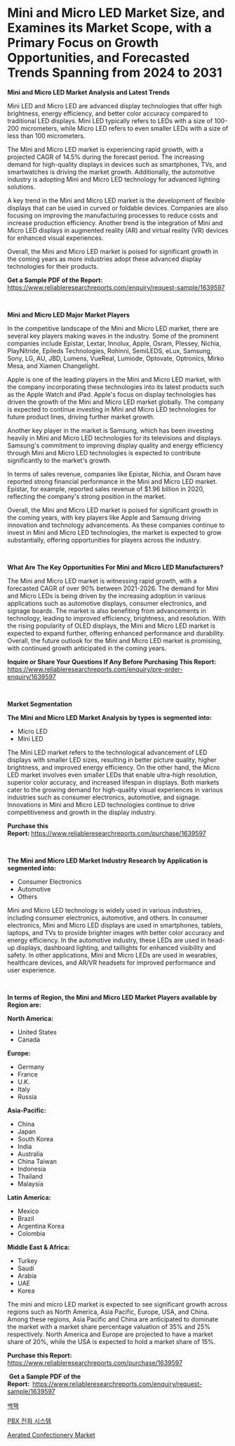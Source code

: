 <p><h1>Mini and Micro LED Market Size, and Examines its Market Scope, with a Primary Focus on Growth Opportunities, and Forecasted Trends Spanning from 2024 to 2031</h1></p><p><strong>Mini and Micro LED Market Analysis and Latest Trends</strong></p>
<p><p>Mini LED and Micro LED are advanced display technologies that offer high brightness, energy efficiency, and better color accuracy compared to traditional LED displays. Mini LED typically refers to LEDs with a size of 100-200 micrometers, while Micro LED refers to even smaller LEDs with a size of less than 100 micrometers.</p><p>The Mini and Micro LED market is experiencing rapid growth, with a projected CAGR of 14.5% during the forecast period. The increasing demand for high-quality displays in devices such as smartphones, TVs, and smartwatches is driving the market growth. Additionally, the automotive industry is adopting Mini and Micro LED technology for advanced lighting solutions.</p><p>A key trend in the Mini and Micro LED market is the development of flexible displays that can be used in curved or foldable devices. Companies are also focusing on improving the manufacturing processes to reduce costs and increase production efficiency. Another trend is the integration of Mini and Micro LED displays in augmented reality (AR) and virtual reality (VR) devices for enhanced visual experiences.</p><p>Overall, the Mini and Micro LED market is poised for significant growth in the coming years as more industries adopt these advanced display technologies for their products.</p></p>
<p><strong>Get a Sample PDF of the Report:&nbsp;</strong> <a href="https://www.reliableresearchreports.com/enquiry/request-sample/1639597">https://www.reliableresearchreports.com/enquiry/request-sample/1639597</a></p>
<p>&nbsp;</p>
<p><strong>Mini and Micro LED Major Market Players</strong></p>
<p><p>In the competitive landscape of the Mini and Micro LED market, there are several key players making waves in the industry. Some of the prominent companies include Epistar, Lextar, Innolux, Apple, Osram, Plessey, Nichia, PlayNitride, Epileds Technologies, Rohinni, SemiLEDS, eLux, Samsung, Sony, LG, AU, JBD, Lumens, VueReal, Lumiode, Optovate, Optronics, Mirko Mesa, and Xiamen Changelight.</p><p>Apple is one of the leading players in the Mini and Micro LED market, with the company incorporating these technologies into its latest products such as the Apple Watch and iPad. Apple's focus on display technologies has driven the growth of the Mini and Micro LED market globally. The company is expected to continue investing in Mini and Micro LED technologies for future product lines, driving further market growth.</p><p>Another key player in the market is Samsung, which has been investing heavily in Mini and Micro LED technologies for its televisions and displays. Samsung's commitment to improving display quality and energy efficiency through Mini and Micro LED technologies is expected to contribute significantly to the market's growth.</p><p>In terms of sales revenue, companies like Epistar, Nichia, and Osram have reported strong financial performance in the Mini and Micro LED market. Epistar, for example, reported sales revenue of $1.96 billion in 2020, reflecting the company's strong position in the market.</p><p>Overall, the Mini and Micro LED market is poised for significant growth in the coming years, with key players like Apple and Samsung driving innovation and technology advancements. As these companies continue to invest in Mini and Micro LED technologies, the market is expected to grow substantially, offering opportunities for players across the industry.</p></p>
<p>&nbsp;</p>
<p><strong>What Are The Key Opportunities For Mini and Micro LED Manufacturers?</strong></p>
<p><p>The Mini and Micro LED market is witnessing rapid growth, with a forecasted CAGR of over 90% between 2021-2026. The demand for Mini and Micro LEDs is being driven by the increasing adoption in various applications such as automotive displays, consumer electronics, and signage boards. The market is also benefiting from advancements in technology, leading to improved efficiency, brightness, and resolution. With the rising popularity of OLED displays, the Mini and Micro LED market is expected to expand further, offering enhanced performance and durability. Overall, the future outlook for the Mini and Micro LED market is promising, with continued growth anticipated in the coming years.</p></p>
<p><strong>Inquire or Share Your Questions If Any Before Purchasing This Report:</strong> <a href="https://www.reliableresearchreports.com/enquiry/pre-order-enquiry/1639597">https://www.reliableresearchreports.com/enquiry/pre-order-enquiry/1639597</a></p>
<p>&nbsp;</p>
<p><strong>Market Segmentation</strong></p>
<p><strong>The Mini and Micro LED Market Analysis by types is segmented into:</strong></p>
<p><ul><li>Micro LED</li><li>Mini LED</li></ul></p>
<p><p>The Mini LED market refers to the technological advancement of LED displays with smaller LED sizes, resulting in better picture quality, higher brightness, and improved energy efficiency. On the other hand, the Micro LED market involves even smaller LEDs that enable ultra-high resolution, superior color accuracy, and increased lifespan in displays. Both markets cater to the growing demand for high-quality visual experiences in various industries such as consumer electronics, automotive, and signage. Innovations in Mini and Micro LED technologies continue to drive competitiveness and growth in the display industry.</p></p>
<p><strong>Purchase this Report:&nbsp;</strong><a href="https://www.reliableresearchreports.com/purchase/1639597">https://www.reliableresearchreports.com/purchase/1639597</a></p>
<p>&nbsp;</p>
<p><strong>The Mini and Micro LED Market Industry Research by Application is segmented into:</strong></p>
<p><ul><li>Consumer Electronics</li><li>Automotive</li><li>Others</li></ul></p>
<p><p>Mini and Micro LED technology is widely used in various industries, including consumer electronics, automotive, and others. In consumer electronics, Mini and Micro LED displays are used in smartphones, tablets, laptops, and TVs to provide brighter images with better color accuracy and energy efficiency. In the automotive industry, these LEDs are used in head-up displays, dashboard lighting, and taillights for enhanced visibility and safety. In other applications, Mini and Micro LEDs are used in wearables, healthcare devices, and AR/VR headsets for improved performance and user experience.</p></p>
<p>&nbsp;</p>
<p><strong>In terms of Region, the Mini and Micro LED Market Players available by Region are:</strong></p>
<p>
    <p> <strong> North America: </strong>
        <ul>
            <li>United States</li>
            <li>Canada</li>
        </ul>
        </p> 
    <p> <strong> Europe: </strong>
        <ul>
            <li>Germany</li>
            <li>France</li>
            <li>U.K.</li>
            <li>Italy</li>
            <li>Russia</li>
        </ul>
        </p> 
    <p> <strong> Asia-Pacific: </strong>
        <ul>
            <li>China</li>
            <li>Japan</li>
            <li>South Korea</li>
            <li>India</li>
            <li>Australia</li>
            <li>China Taiwan</li>
            <li>Indonesia</li>
            <li>Thailand</li>
            <li>Malaysia</li>
        </ul>
        </p> 
    <p> <strong> Latin America: </strong>
        <ul>
            <li>Mexico</li>
            <li>Brazil</li>
            <li>Argentina Korea</li>
            <li>Colombia</li>
        </ul>
        </p> 
    <p> <strong> Middle East & Africa: </strong>
        <ul>
            <li>Turkey</li>
            <li>Saudi</li>
            <li>Arabia</li>
            <li>UAE</li>
            <li>Korea</li>
        </ul>
    </p>
    </p>
<p><p>The mini and micro LED market is expected to see significant growth across regions such as North America, Asia Pacific, Europe, USA, and China. Among these regions, Asia Pacific and China are anticipated to dominate the market with a market share percentage valuation of 35% and 25% respectively. North America and Europe are projected to have a market share of 20%, while the USA is expected to hold a market share of 15%.</p></p>
<p><strong>Purchase this Report: </strong><a href="https://www.reliableresearchreports.com/purchase/1639597">https://www.reliableresearchreports.com/purchase/1639597</a></p>
<p>&nbsp;<strong>Get a Sample PDF of the Report:&nbsp;&nbsp;</strong><a href="https://www.reliableresearchreports.com/enquiry/request-sample/1639597">https://www.reliableresearchreports.com/enquiry/request-sample/1639597</a></p>
<p><strong></strong></p>
<p><p><a href="https://github.com/JeromeRtyau89966/Market-Research-Report-List-1/blob/main/94451065218.md">백팩</a></p><p><a href="https://github.com/TimmyMann6767/Market-Research-Report-List-1/blob/main/65543845217.md">PBX 전화 시스템</a></p><p><a href="https://github.com/Airanohannonzb68e5pb53oc1/Market-Research-Report-List-1/blob/main/aerated-confectionery-market.md">Aerated Confectionery Market</a></p></p>